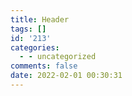 ```yaml
---
title: Header
tags: []
id: '213'
categories:
  - - uncategorized
comments: false
date: 2022-02-01 00:30:31
---
```

